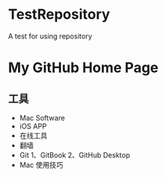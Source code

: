 # TestRepository
A test for using repository


# My GitHub Home Page

## 工具

- Mac Software
- iOS APP
- 在线工具
- 翻墙
- Git
1、GitBook
2、GitHub Desktop
- Mac 使用技巧
